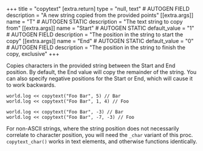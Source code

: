 +++
title = "copytext"
[extra.return]
type = "null, text" # AUTOGEN FIELD
description = "A new string copied from the provided points"
[[extra.args]]
name = "T" # AUTOGEN STATIC
description = "The text string to copy from"
[[extra.args]]
name = "Start" # AUTOGEN STATIC
default_value = "1" # AUTOGEN FIELD
description = "The position in the string to start the copy"
[[extra.args]]
name = "End" # AUTOGEN STATIC
default_value = "0" # AUTOGEN FIELD
description = "The position in the string to finish the copy, exclusive"
+++

Copies characters in the provided string between the Start and End position. By default, the End value will copy the remainder of the string. You can also specify negative positions for the Start or End, which will cause it to work backwards.

```dm
world.log << copytext("Foo Bar", 5) // Bar
world.log << copytext("Foo Bar", 1, 4) // Foo

world.log << copytext("Foo Bar", -3) // Bar
world.log << copytext("Foo Bar", -7, -3) // Foo
```

For non-ASCII strings, where the string position does not necessarily correlate to character position, you will need the `_char` variant of this proc. `copytext_char()` works in text elements, and otherwise functions identically.
